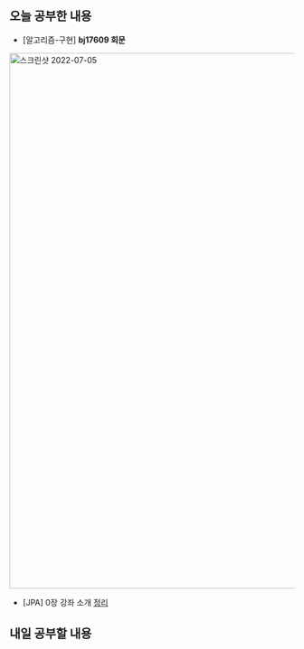 ## 오늘 공부한 내용
- [알고리즘-구현] **bj17609 회문**<br>
<img width="948" alt="스크린샷 2022-07-05" src="https://user-images.githubusercontent.com/26339069/177273525-f620e71b-98ce-47ff-9c41-c2fefb9b8ac1.png">

- [JPA] 0장 강좌 소개 [정리](https://github.com/Kuuuna98/TIL/blob/main/JPA/0_%EA%B0%95%EC%A2%8C%EC%86%8C%EA%B0%9C.md)
## 내일 공부할 내용
